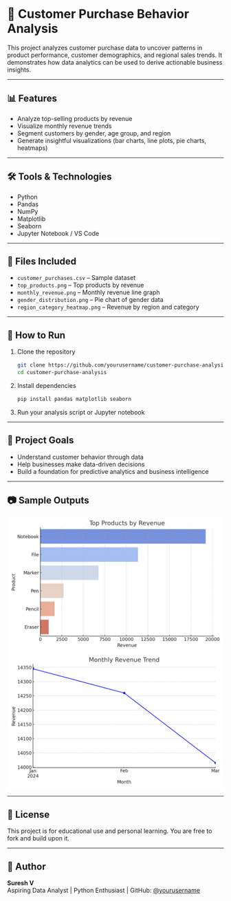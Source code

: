 # 🛒 Customer Purchase Behavior Analysis

This project analyzes customer purchase data to uncover patterns in product performance, customer demographics, and regional sales trends. It demonstrates how data analytics can be used to derive actionable business insights.

---

## 📊 Features

- Analyze top-selling products by revenue
- Visualize monthly revenue trends
- Segment customers by gender, age group, and region
- Generate insightful visualizations (bar charts, line plots, pie charts, heatmaps)

---

## 🛠️ Tools & Technologies

- Python
- Pandas
- NumPy
- Matplotlib
- Seaborn
- Jupyter Notebook / VS Code

---

## 📁 Files Included

- `customer_purchases.csv` – Sample dataset
- `top_products.png` – Top products by revenue
- `monthly_revenue.png` – Monthly revenue line graph
- `gender_distribution.png` – Pie chart of gender data
- `region_category_heatmap.png` – Revenue by region and category

---

## 🚀 How to Run

1. Clone the repository  
   ```bash
   git clone https://github.com/yourusername/customer-purchase-analysis.git
   cd customer-purchase-analysis
   ```

2. Install dependencies  
   ```bash
   pip install pandas matplotlib seaborn
   ```

3. Run your analysis script or Jupyter notebook

---

## 📌 Project Goals

- Understand customer behavior through data
- Help businesses make data-driven decisions
- Build a foundation for predictive analytics and business intelligence

---

## 📷 Sample Outputs

![Top Products](top_products.png)
![Monthly Revenue](monthly_revenue.png)

---

## 📄 License

This project is for educational use and personal learning. You are free to fork and build upon it.

---

## 🙌 Author

**Suresh V**  
Aspiring Data Analyst | Python Enthusiast | GitHub: [@yourusername](https://github.com/yourusername)
